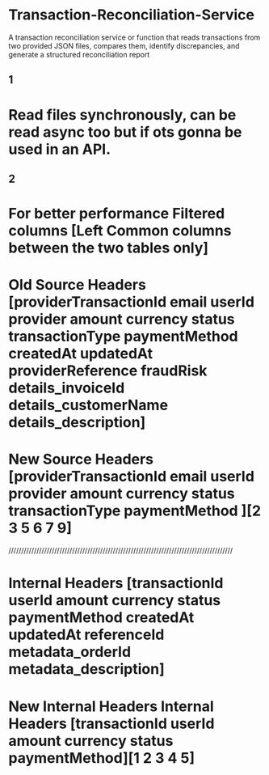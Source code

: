 # Transaction-Reconciliation-Service

A transaction reconciliation service or function that reads transactions from two provided JSON files, compares them, identify discrepancies, and generate a structured reconciliation report

## 1

# Read files synchronously, can be read async too but if ots gonna be used in an API.

## 2

# For better performance Filtered columns [Left Common columns between the two tables only]

# Old Source Headers [providerTransactionId email userId provider amount currency status transactionType paymentMethod createdAt updatedAt providerReference fraudRisk details_invoiceId details_customerName details_description]

# New Source Headers [providerTransactionId email userId provider amount currency status transactionType paymentMethod ][2 3 5 6 7 9]

////////////////////////////////////////////////////////////////////////////////////////

# Internal Headers [transactionId userId amount currency status paymentMethod createdAt updatedAt referenceId metadata_orderId metadata_description]

# New Internal Headers Internal Headers [transactionId userId amount currency status paymentMethod][1 2 3 4 5]

